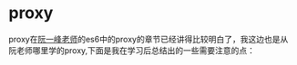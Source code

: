# proxy

proxy在[阮一峰老师](https://es6.ruanyifeng.com/#docs/proxy)的es6中的proxy的章节已经讲得比较明白了，我这边也是从阮老师哪里学的proxy,下面是我在学习后总结出的一些需要注意的点：

> 